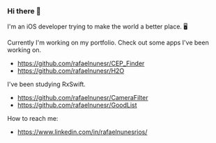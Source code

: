 ### Hi there 👋

I'm an iOS developer trying to make the world a better place. 🖥️

Currently I'm working on my portfolio. Check out some apps I've been working on. </br>
  - https://github.com/rafaelnunesr/CEP_Finder
  - https://github.com/rafaelnunesr/H2O

I've been studying RxSwift. </br>
  - https://github.com/rafaelnunesr/CameraFilter
  - https://github.com/rafaelnunesr/GoodList

How to reach me: </br>
  - https://www.linkedin.com/in/rafaelnunesrios/

<!--
**rafaelnunesr/rafaelnunesr** is a ✨ _special_ ✨ repository because its `README.md` (this file) appears on your GitHub profile.

Here are some ideas to get you started:

- 🔭 I’m currently working on ...
- 🌱 I’m currently learning ...
- 👯 I’m looking to collaborate on ...
- 🤔 I’m looking for help with ...
- 💬 Ask me about ...
- 📫 How to reach me: ...
- 😄 Pronouns: ...
- ⚡ Fun fact: ...
-->
